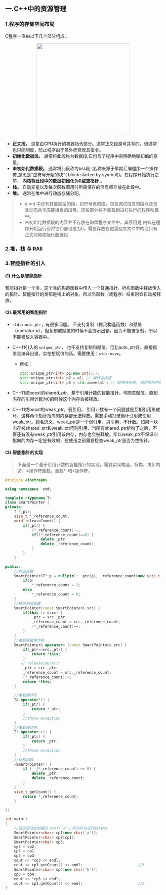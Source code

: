 ## 一.C++中的资源管理

### 1.程序的存储空间布局

C程序一直由以下几个部分组成：

<div align = center><img src="../图片/7-4.png" width="300px" /></div>

+  **正文段。** 这是由CPU执行的机器指令部分。通常正文段是可共享的，但通常也只能制度，防止程序由于意外而修改其指令。
+  **初始化数据段。** 通常将此段称为数据段,它包含了程序中需明确地赋初值的变量。
+  **未初始化数据段。** 通常将此段称为bss段 (名称来源于早期汇编程序一个操作符,意思是“由符号开始的块”( block started by symbol))。在程序开始执行之前， **内核将此段中的数据初始化为0或空指针** 。
+  **栈。** 自动变量以及每次函数调用时所需保存的信息都存放在此段中。
+  **堆。** 通常在堆中进行动态存储分配。

> +  a.out 中还有其他类型的段，如符号表的段，包含调试信息的段以及包含动态共享库链接表的段等。这些部分并不装载到进程执行的程序映像中。
> +  未初始化数据段的内容并不存放在磁盘程序文件中。其原因是,内核在程序开始运行前将它们都设置为0。需要存放在磁盘程序文件中的段只有正文段和初始化数据段

### 2.堆，栈 与 RAII





### 3.智能指针的引入

#### (1).什么是智能指针

智能指针是一个类，这个类的构造函数中传入一个普通指针，析构函数中释放传入的指针。智能指针的类都是栈上的对象，所以当函数（或程序）结束时会自动被释放，

#### (2).最常用的智能指针

+ `std::auto_ptr`，有很多问题。 不支持复制（拷贝构造函数）和赋值（operator =），但复制或赋值的时候不会提示出错。因为不能被复制，所以不能被放入容器中。

+ C++11引入的 `unique_ptr`， 也不支持复制和赋值，但比auto_ptr好，直接赋值会编译出错。实在想赋值的话，需要使用：`std::move`。

  + 例如：

    ```c++ 
    std::unique_ptr<int> p1(new int(5));
    std::unique_ptr<int> p2 = p1; // 编译会出错
    std::unique_ptr<int> p3 = std::move(p1); // 转移所有权, 现在那块内存归p3所有, p1成为无效的指针.
    ```

+ C++11或boost的shared_ptr，基于引用计数的智能指针。可随意赋值，直到内存的引用计数为0的时候这个内存会被释放。

+ C++11或boost的weak_ptr，弱引用。 引用计数有一个问题就是互相引用形成环，这样两个指针指向的内存都无法释放。需要手动打破循环引用或使用weak_ptr。顾名思义，weak_ptr是一个弱引用，只引用，不计数。如果一块内存被shared_ptr和weak_ptr同时引用，当所有shared_ptr析构了之后，不管还有没有weak_ptr引用该内存，内存也会被释放。所以weak_ptr不保证它指向的内存一定是有效的，在使用之前需要检查weak_ptr是否为空指针。

#### (3).智能指针的实现

> 下面是一个基于引用计数的智能指针的实现，需要实现构造，析构，拷贝构造，=操作符重载，重载*-和>操作符。

```c++
#include <iostream>

using namespace  std;

template <typename T>
class SmartPointer {
private:
    T *_ptr;
    size_t *_reference_count;
    void releaseCount() {
        if(_ptr) {
            (*_reference_count)--;
            if((*_reference_count)==0) {
                delete _ptr;
                delete _reference_count;
            }
        }
    }

public:
    //构造函数
    SmartPointer(T* p = nullptr): _ptr(p), _reference_count(new size_t){
        if(p)
            *_reference_count = 1;
        else
            *_reference_count = 0;
    }
    //拷贝构造函数
    SmartPointer(const SmartPointer& src) {
        if(this != &src) {
            _ptr = src._ptr;
            _reference_count = src._reference_count;
            (*_reference_count)++;
        }
    }
    //重载赋值操作符
    SmartPointer& operator= (const SmartPointer& src) {
        if(_ptr==src._ptr) {
            return *this;
        }
       // releaseCount();
        _ptr = src._ptr;
        _reference_count = src._reference_count;
        (*_reference_count)++;
        return *this;
    }

    //重载操作符
    T& operator*() {
        if(_ptr) {
            return *_ptr;
        }
        //throw exception
    }
    //重载操作符
    T* operator->() {
        if(_ptr) {
            return _ptr;
        }
        //throw exception
    }
    //析构函数
    ~SmartPointer() {
        if (--(*_reference_count) == 0) {
            delete _ptr;
            delete _reference_count;
        }
    }
    size_t getCount() {
        return *_reference_count;
    }

};

int main()
{
    //这边是动态创建的 char('a');所以可以进行delete
    SmartPointer<char> cp1(new char('a'));
    SmartPointer<char> cp2(cp1);
    SmartPointer<char> cp3;
    cp3 = cp2;
    cp3 = cp1;
    cp3 = cp3;
    cout << *cp3 << endl;												//a
    cout << cp3.getCount() << endl;							//3
    SmartPointer<char> cp4(new char('b'));
    cp3 = cp4;
    cout << *cp3 << endl;												//b
    cout << cp3.getCount() << endl;							//2
}
```







